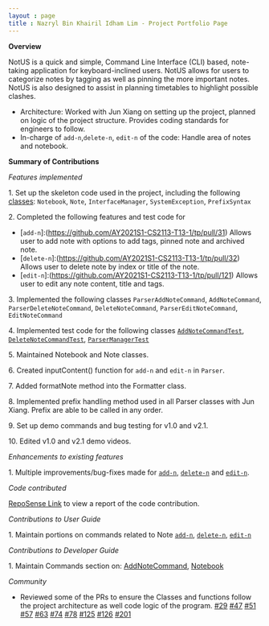 ```yaml
---
layout : page
title : Nazryl Bin Khairil Idham Lim - Project Portfolio Page
---
```


<!-- @@author nazryl -->
**Overview**

NotUS is a quick and simple, Command Line Interface (CLI) based, note-taking application for keyboard-inclined users. NotUS allows for users to categorize notes by tagging as well as pinning the more important notes. NotUS is also designed to assist in planning timetables to highlight possible clashes.

- Architecture: Worked with Jun Xiang on setting up the project, planned on logic of the project structure. Provides coding standards for engineers to follow.
- In-charge of `add-n`,`delete-n`, `edit-n` of the code:  Handle area of notes and notebook.

**Summary of Contributions**

*Features implemented*

1\. Set up the skeleton code used in the project, including the following [classes](https://github.com/AY2021S1-CS2113-T13-1/tp/pull/6):
`Notebook`, `Note`, `InterfaceManager`, `SystemException`, `PrefixSyntax`

2\. Completed the following features and test code for
* [`add-n`]:(https://github.com/AY2021S1-CS2113-T13-1/tp/pull/31) Allows user to add note with options to add tags, pinned note and archived note.
* [`delete-n`]:(https://github.com/AY2021S1-CS2113-T13-1/tp/pull/32) Allows user to delete note by index or title of the note.
* [`edit-n`]:(https://github.com/AY2021S1-CS2113-T13-1/tp/pull/121) Allows user to edit any note content, title and tags.

3\. Implemented the following classes
`ParserAddNoteCommand`, `AddNoteCommand`, `ParserDeleteNoteCommand`, `DeleteNoteCommand`, `ParserEditNoteCommand`, `EditNoteCommand`

4\. Implemented test code for the following classes
[`AddNoteCommandTest`](https://github.com/AY2021S1-CS2113-T13-1/tp/pull/61), [`DeleteNoteCommandTest`](https://github.com/AY2021S1-CS2113-T13-1/tp/pull/61), [`ParserManagerTest`](https://github.com/AY2021S1-CS2113-T13-1/tp/pull/61)

<div style="page-break-after: always;"></div>

5\. Maintained Notebook and Note classes.

6\. Created inputContent() function for `add-n` and `edit-n` in `Parser`.

7\. Added formatNote method into the Formatter class.

8\. Implemented prefix handling method used in all Parser classes with Jun Xiang. Prefix are able to be called in any order.

9\. Set up demo commands and bug testing for v1.0 and v2.1.

10\. Edited v1.0 and v2.1 demo videos.

*Enhancements to existing features*

1\. Multiple improvements/bug-fixes made for [`add-n`](https://github.com/AY2021S1-CS2113-T13-1/tp/pull/111), [`delete-n`](https://github.com/AY2021S1-CS2113-T13-1/tp/pull/88) and [`edit-n`](https://github.com/AY2021S1-CS2113-T13-1/tp/pull/180).

*Code contributed*

[RepoSense Link](https://nus-cs2113-ay2021s1.github.io/tp-dashboard/#breakdown=true&search=nazryl&sort=groupTitle&sortWithin=title&since=2020-09-27&timeframe=commit&mergegroup=&groupSelect=groupByRepos&checkedFileTypes=docs~functional-code~test-code~other) to view a report of the code contribution.

*Contributions to User Guide*

1\. Maintain portions on commands related to Note
[`add-n`](https://github.com/AY2021S1-CS2113-T13-1/tp/pull/182), [`delete-n`](https://github.com/AY2021S1-CS2113-T13-1/tp/pull/32), [`edit-n`](https://github.com/AY2021S1-CS2113-T13-1/tp/pull/141)

*Contributions to Developer Guide*

1\. Maintain Commands section on:
[AddNoteCommand](https://github.com/AY2021S1-CS2113-T13-1/tp/pull/109), [Notebook](https://github.com/AY2021S1-CS2113-T13-1/tp/pull/128)

*Community*

- Reviewed some of the PRs to ensure the Classes and functions follow the project architecture as well code logic of the program.
[#29](https://github.com/AY2021S1-CS2113-T13-1/tp/pull/29)
[#47](https://github.com/AY2021S1-CS2113-T13-1/tp/pull/47)
[#51](https://github.com/AY2021S1-CS2113-T13-1/tp/pull/51)
[#57](https://github.com/AY2021S1-CS2113-T13-1/tp/pull/57)
[#63](https://github.com/AY2021S1-CS2113-T13-1/tp/pull/63)
[#74](https://github.com/AY2021S1-CS2113-T13-1/tp/pull/74)
[#78](https://github.com/AY2021S1-CS2113-T13-1/tp/pull/78)
[#125](https://github.com/AY2021S1-CS2113-T13-1/tp/pull/125)
[#126](https://github.com/AY2021S1-CS2113-T13-1/tp/pull/126)
[#201](https://github.com/AY2021S1-CS2113-T13-1/tp/pull/201)
